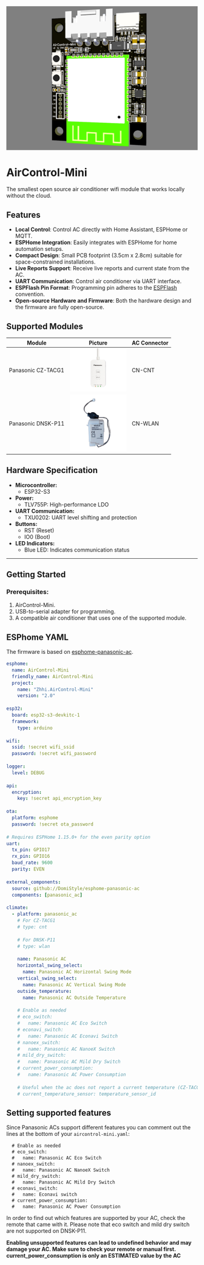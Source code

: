 <img src="Images/AirControl-Mini.jpg" width="550">

# AirControl-Mini
The smallest open source air conditioner wifi module that works locally without the cloud.

## Features
- **Local Control**: Control AC directly with Home Assistant, ESPHome or MQTT.
- **ESPHome Integration**: Easily integrates with ESPHome for home automation setups.
- **Compact Design**: Small PCB footprint (3.5cm x 2.8cm) suitable for space-constrained installations.
- **Live Reports Support**: Receive live reports and current state from the AC.
- **UART Communication**: Control air conditioner via UART interface.
- **ESPFlash Pin Format**: Programming pin adheres to the [ESPFlash](https://github.com/SuperHouse/ESPFlash) convention.
- **Open-source Hardware and Firmware**: Both the hardware design and the firmware are fully open-source.

## Supported Modules
| **Module** | **Picture** | **AC Connector** |
| ---------  | ----------- | ---------------- |
| Panasonic CZ-TACG1 | <img src="Images/Panasonic CZ-TACG1.jpg" width="150"> | CN-CNT |
| Panasonic DNSK-P11 | <img src="Images/Panasonic DNSK-P11.jpg" width="150"> | CN-WLAN |

## Hardware Specification
- **Microcontroller:**
   - ESP32-S3
- **Power:**
   - TLV755P: High-performance LDO
- **UART Communication:**
   - TXU0202: UART level shifting and protection 
- **Buttons:**
   - RST (Reset)
   - IO0 (Boot)
- **LED Indicators:**
   - Blue LED: Indicates communication status

------------------

## Getting Started
### Prerequisites:
1. AirControl-Mini.
2. USB-to-serial adapter for programming.
3. A compatible air conditioner that uses one of the supported module.

## ESPhome YAML
The firmware is based on [esphome-panasonic-ac](https://github.com/DomiStyle/esphome-panasonic-ac).

```yaml
esphome:
  name: AirControl-Mini
  friendly_name: AirControl-Mini
  project:
    name: "Zhhi.AirControl-Mini"
    version: "2.0"

esp32:
  board: esp32-s3-devkitc-1
  framework:
    type: arduino

wifi:
  ssid: !secret wifi_ssid
  password: !secret wifi_password

logger:
  level: DEBUG

api:
  encryption:
    key: !secret api_encryption_key

ota:
  platform: esphome
  password: !secret ota_password

# Requires ESPHome 1.15.0+ for the even parity option
uart:
  tx_pin: GPIO17
  rx_pin: GPIO16
  baud_rate: 9600
  parity: EVEN

external_components:
  source: github://DomiStyle/esphome-panasonic-ac
  components: [panasonic_ac]

climate:
  - platform: panasonic_ac
    # For CZ-TACG1
    # type: cnt

    # For DNSK-P11
    # type: wlan

    name: Panasonic AC
    horizontal_swing_select:
      name: Panasonic AC Horizontal Swing Mode
    vertical_swing_select:
      name: Panasonic AC Vertical Swing Mode
    outside_temperature:
      name: Panasonic AC Outside Temperature

    # Enable as needed
    # eco_switch:
    #   name: Panasonic AC Eco Switch
    # econavi_switch:
    #   name: Panasonic AC Econavi Switch
    # nanoex_switch:
    #   name: Panasonic AC NanoeX Switch
    # mild_dry_switch:
    #   name: Panasonic AC Mild Dry Switch
    # current_power_consumption:
    #   name: Panasonic AC Power Consumption

    # Useful when the ac does not report a current temperature (CZ-TACG1 only)
    # current_temperature_sensor: temperature_sensor_id
```

## Setting supported features
Since Panasonic ACs support different features you can comment out the lines at the bottom of your `aircontrol-mini.yaml`:

```
  # Enable as needed
  # eco_switch:
  #   name: Panasonic AC Eco Switch
  # nanoex_switch:
  #   name: Panasonic AC NanoeX Switch
  # mild_dry_switch:
  #   name: Panasonic AC Mild Dry Switch
  # econavi_switch:
  #   name: Econavi switch
  # current_power_consumption:
  #   name: Panasonic AC Power Consumption
```

In order to find out which features are supported by your AC, check the remote that came with it. Please note that eco switch and mild dry switch are not supported on DNSK-P11.

**Enabling unsupported features can lead to undefined behavior and may damage your AC. Make sure to check your remote or manual first.**\
**current_power_consumption is only an ESTIMATED value by the AC**
